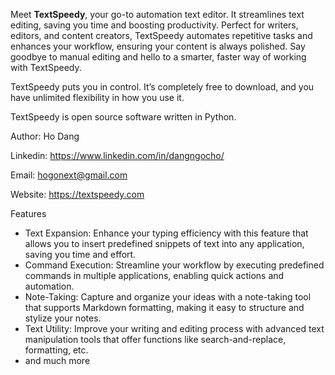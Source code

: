 Meet **TextSpeedy**, your go-to automation text editor. It streamlines text editing, saving you time and boosting productivity. Perfect for writers, editors, and content creators, TextSpeedy automates repetitive tasks and enhances your workflow, ensuring your content is always polished. Say goodbye to manual editing and hello to a smarter, faster way of working with TextSpeedy.

TextSpeedy puts you in control. It’s completely free to download, and you have unlimited flexibility in how you use it.

TextSpeedy is open source software written in Python.

Author: Ho Dang

Linkedin: https://www.linkedin.com/in/dangngocho/

Email: hogonext@gmail.com

Website: https://textspeedy.com

Features
- Text Expansion: Enhance your typing efficiency with this feature that allows you to insert predefined snippets of text into any application, saving you time and effort.
- Command Execution: Streamline your workflow by executing predefined commands in multiple applications, enabling quick actions and automation.
- Note-Taking: Capture and organize your ideas with a note-taking tool that supports Markdown formatting, making it easy to structure and stylize your notes.
- Text Utility: Improve your writing and editing process with advanced text manipulation tools that offer functions like search-and-replace, formatting, etc.
- and much more
